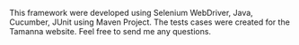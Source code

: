 This framework were developed using Selenium WebDriver, Java, Cucumber, JUnit using Maven Project.
The tests cases were created for the Tamanna website.
Feel free to send me any questions.